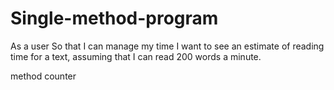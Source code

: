# Single-method-program

As a user
So that I can manage my time
I want to see an estimate of reading time for a text, assuming that I can read 200 words a minute.

method counter
